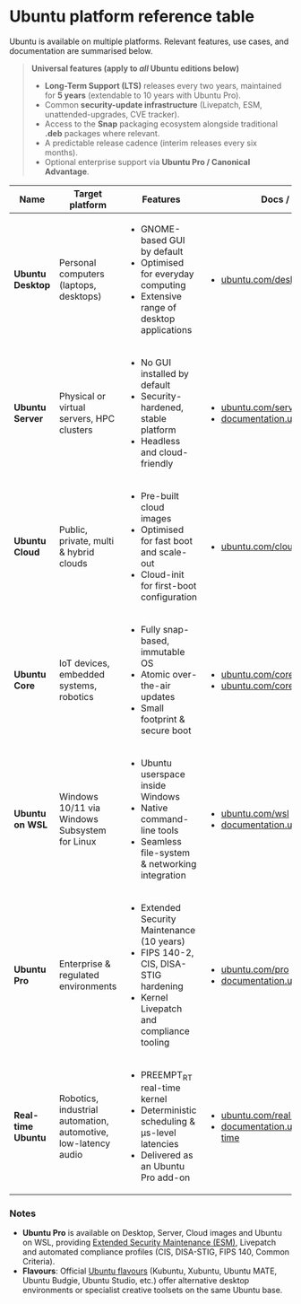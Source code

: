 # Ubuntu platform reference table
Ubuntu is available on multiple platforms. Relevant features, use cases, and documentation are summarised below.

> **Universal features (apply to *all* Ubuntu editions below)**
>
> - **Long-Term Support (LTS)** releases every two years, maintained for **5 years** (extendable to 10 years with Ubuntu Pro).  
> - Common **security-update infrastructure** (Livepatch, ESM, unattended-upgrades, CVE tracker).  
> - Access to the **Snap** packaging ecosystem alongside traditional **.deb** packages where relevant.  
> - A predictable release cadence (interim releases every six months).  
> - Optional enterprise support via **Ubuntu Pro / Canonical Advantage**.

| **Name**              | **Target platform**                                                         | **Features**                                                                                                                                                                                   | **Docs / links**                                                                                                                                                                                                                          | **Example use-cases**                                                                                                                                                              |
|-----------------------|-----------------------------------------------------------------------------|-------------------------------------------------------------------------------------------------------------------------------------------------------------------------------------------------|-------------------------------------------------------------------------------------------------------------------------------------------------------------------------------------------------------------------------------------------|----------------------------------------------------------------------------------------------------------------------------------------------------------------------------------------------------|
| **Ubuntu Desktop**    | Personal computers (laptops, desktops)                                      | <ul><li>GNOME-based GUI by default</li><li>Optimised for everyday computing</li><li>Extensive range of desktop applications</li></ul>                                                           | <ul><li>[ubuntu.com/desktop](https://ubuntu.com/desktop)</li></ul>                                                                                                                                                                        | <ul><li>General-purpose personal computing</li><li>Office productivity, browsing, media consumption</li></ul>                                                                                       |
| **Ubuntu Server**     | Physical or virtual servers, HPC clusters                                   | <ul><li>No GUI installed by default</li><li>Security-hardened, stable platform</li><li>Headless and cloud-friendly</li></ul>                                                                    | <ul><li>[ubuntu.com/server](https://ubuntu.com/server)</li><li>[documentation.ubuntu.com/server](https://documentation.ubuntu.com/server/)</li></ul>                                                                                     | <ul><li>Hosting web services & databases</li><li>Infrastructure / DevOps automation</li></ul>                                                                                                      |
| **Ubuntu Cloud**      | Public, private, multi & hybrid clouds                                      | <ul><li>Pre-built cloud images</li><li>Optimised for fast boot and scale-out</li><li>Cloud-init for first-boot configuration</li></ul>                                                          | <ul><li>[ubuntu.com/cloud](https://ubuntu.com/cloud)</li></ul>                                                                                                                                                                             | <ul><li>Rapid VM provisioning on AWS/Azure/GCP</li><li>Large-scale automated IaaS (OpenStack, MAAS)</li></ul>                                                                                       |
| **Ubuntu Core**       | IoT devices, embedded systems, robotics                                     | <ul><li>Fully snap-based, immutable OS</li><li>Atomic over-the-air updates</li><li>Small footprint & secure boot</li></ul>                                                                      | <ul><li>[ubuntu.com/core](https://ubuntu.com/core)</li><li>[ubuntu.com/core/docs](https://ubuntu.com/core/docs)</li></ul>                                                                                                                  | <ul><li>Industrial controllers & gateways</li><li>Smart appliances, kiosks, edge computing</li><li>Robotics platforms</li></ul>                                                                    |
| **Ubuntu on WSL**     | Windows 10/11 via Windows Subsystem for Linux                                | <ul><li>Ubuntu userspace inside Windows</li><li>Native command-line tools</li><li>Seamless file-system & networking integration</li></ul>                                                       | <ul><li>[ubuntu.com/wsl](https://ubuntu.com/wsl)</li><li>[documentation.ubuntu.com/wsl](https://documentation.ubuntu.com/wsl/en/stable/)</li></ul>                                                                                        | <ul><li>Software development on Windows with Linux toolchains</li><li>Cross-platform scripting & testing</li></ul>                                                                                 |
| **Ubuntu Pro**        | Enterprise & regulated environments                                         | <ul><li>Extended Security Maintenance (10 years)</li><li>FIPS 140-2, CIS, DISA-STIG hardening</li><li>Kernel Livepatch and compliance tooling</li></ul>                                         | <ul><li>[ubuntu.com/pro](https://ubuntu.com/pro)</li><li>[documentation.ubuntu.com/pro](https://documentation.ubuntu.com/pro/)</li></ul>                                                                                                  | <ul><li>Finance, healthcare, government deployments</li><li>Long-term, secure production fleets</li></ul>                                                                                           |
| **Real-time Ubuntu**  | Robotics, industrial automation, automotive, low-latency audio              | <ul><li>PREEMPT<sub>RT</sub> real-time kernel</li><li>Deterministic scheduling & µs-level latencies</li><li>Delivered as an Ubuntu Pro add-on</li></ul>                                         | <ul><li>[ubuntu.com/real-time](https://ubuntu.com/real-time)</li><li>[documentation.ubuntu.com/real-time](https://documentation.ubuntu.com/real-time/en/latest/)</li></ul>                                                                | <ul><li>Robot motion control</li><li>Factory PLC replacement</li><li>High-performance audio production</li><li>Medical devices</li></ul>                                                            |

### Notes

- **Ubuntu Pro** is available on Desktop, Server, Cloud images and Ubuntu on WSL, providing [Extended Security Maintenance (ESM)](https://ubuntu.com/esm), Livepatch and automated compliance profiles (CIS, DISA-STIG, FIPS 140, Common Criteria).  
- **Flavours**: Official [Ubuntu flavours](https://ubuntu.com/desktop/flavours) (Kubuntu, Xubuntu, Ubuntu MATE, Ubuntu Budgie, Ubuntu Studio, etc.) offer alternative desktop environments or specialist creative toolsets on the same Ubuntu base.
